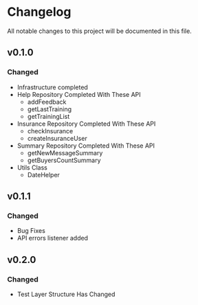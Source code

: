 # Changelog
All notable changes to this project will be documented in this file.

## v0.1.0
### Changed
- Infrastructure completed
- Help Repository Completed With These API
  - addFeedback
  - getLastTraining
  - getTrainingList
- Insurance Repository Completed With These API
  - checkInsurance
  - createInsuranceUser
- Summary Repository Completed With These API
  - getNewMessageSummary
  - getBuyersCountSummary
- Utils Class
  - DateHelper

## v0.1.1
### Changed
- Bug Fixes
- API errors listener added

## v0.2.0
### Changed
- Test Layer Structure Has Changed